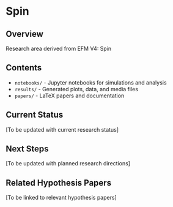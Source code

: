 # Spin

## Overview
Research area derived from EFM V4: Spin

## Contents
- `notebooks/` - Jupyter notebooks for simulations and analysis
- `results/` - Generated plots, data, and media files
- `papers/` - LaTeX papers and documentation

## Current Status
[To be updated with current research status]

## Next Steps
[To be updated with planned research directions]

## Related Hypothesis Papers
[To be linked to relevant hypothesis papers]
